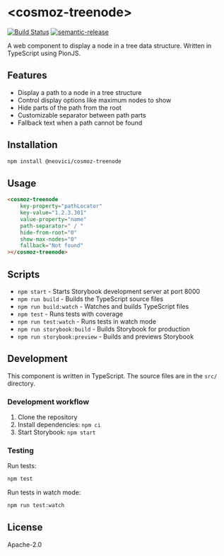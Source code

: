 # \<cosmoz-treenode\>

[![Build Status](https://github.com/Neovici/cosmoz-treenode/workflows/Github%20CI/badge.svg)](https://github.com/Neovici/cosmoz-treenode/actions?workflow=Github+CI)
[![semantic-release](https://img.shields.io/badge/%20%20%F0%9F%93%A6%F0%9F%9A%80-semantic--release-e10079.svg)](https://github.com/semantic-release/semantic-release)

A web component to display a node in a tree data structure. Written in TypeScript using PionJS.

## Features

- Display a path to a node in a tree structure
- Control display options like maximum nodes to show
- Hide parts of the path from the root
- Customizable separator between path parts
- Fallback text when a path cannot be found

## Installation

```bash
npm install @neovici/cosmoz-treenode
```

## Usage

```html
<cosmoz-treenode
	key-property="pathLocator"
	key-value="1.2.3.301"
	value-property="name"
	path-separator=" / "
	hide-from-root="0"
	show-max-nodes="0"
	fallback="Not found"
></cosmoz-treenode>
```

## Scripts

- `npm start` - Starts Storybook development server at port 8000
- `npm run build` - Builds the TypeScript source files
- `npm run build:watch` - Watches and builds TypeScript files
- `npm test` - Runs tests with coverage
- `npm run test:watch` - Runs tests in watch mode
- `npm run storybook:build` - Builds Storybook for production
- `npm run storybook:preview` - Builds and previews Storybook

## Development

This component is written in TypeScript. The source files are in the `src/` directory.

### Development workflow

1. Clone the repository
2. Install dependencies: `npm ci`
3. Start Storybook: `npm start`

### Testing

Run tests:

```bash
npm test
```

Run tests in watch mode:

```bash
npm run test:watch
```

## License

Apache-2.0
